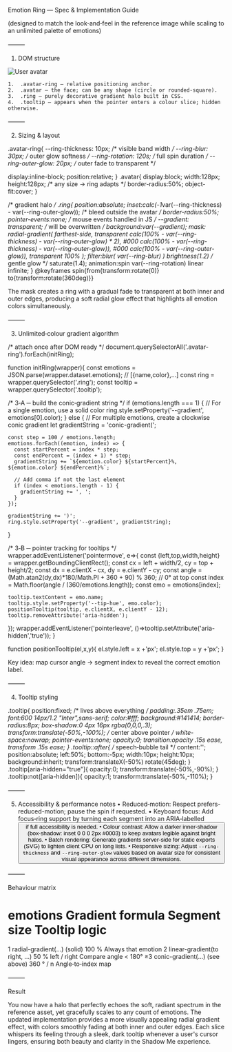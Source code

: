 Emotion Ring — Spec & Implementation Guide

(designed to match the look‑and‑feel in the reference image while scaling to an unlimited palette of emotions)

⸻

1. DOM structure

<div class="avatar-ring"          /* 1 */
     data-emotions='[
       {"name":"Hopeful","color":"#FF9B21"},
       {"name":"Calm","color":"#28C4B8"},
       {"name":"Wonder","color":"#715AFF"}
     ]'>
  <img class="avatar" src="user.jpg" alt="User avatar" />   <!-- 2 -->
  <div class="ring"></div>                                   <!-- 3 -->
  <div class="tooltip" role="tooltip" aria-hidden="true"></div><!-- 4 -->
</div>

	1.	.avatar‑ring – relative positioning anchor.
	2.	.avatar – the face; can be any shape (circle or rounded‑square).
	3.	.ring – purely decorative gradient halo built in CSS.
	4.	.tooltip – appears when the pointer enters a colour slice; hidden otherwise.

⸻

2. Sizing & layout

.avatar-ring{
  --ring-thickness:   10px;      /* visible band width       */
  --ring-blur:        30px;      /* outer glow softness      */
  --ring-rotation:   120s;       /* full spin duration       */
  --ring-outer-glow:  20px;      /* outer fade to transparent */

  display:inline-block;
  position:relative;
}
.avatar{
  display:block;
  width:128px; height:128px;     /* any size -> ring adapts  */
  border-radius:50%;
  object-fit:cover;
}

/* gradient halo */
.ring{
  position:absolute;
  inset:calc(-1*var(--ring-thickness) - var(--ring-outer-glow));  /* bleed outside the avatar */
  border-radius:50%;
  pointer-events:none;                      /* mouse events handled in JS */
  --gradient: transparent;                  /* will be overwritten */
  background:var(--gradient);
  mask:
    radial-gradient(
      farthest-side, 
      transparent calc(100% - var(--ring-thickness) - var(--ring-outer-glow) * 2), 
      #000 calc(100% - var(--ring-thickness) - var(--ring-outer-glow)),
      #000 calc(100% - var(--ring-outer-glow)),
      transparent 100%
    );
  filter:blur( var(--ring-blur) )
          brightness(1.2)      /* gentle glow */
          saturate(1.4);
  animation:spin var(--ring-rotation) linear infinite;
}
@keyframes spin{from{transform:rotate(0)} to{transform:rotate(360deg)}}

The mask creates a ring with a gradual fade to transparent at both inner and outer edges, producing a soft radial glow effect that highlights all emotion colors simultaneously.

⸻

3. Unlimited‑colour gradient algorithm

/* attach once after DOM ready */
document.querySelectorAll('.avatar-ring').forEach(initRing);

function initRing(wrapper){
  const emotions = JSON.parse(wrapper.dataset.emotions);   // [{name,color},…]
  const ring      = wrapper.querySelector('.ring');
  const tooltip   = wrapper.querySelector('.tooltip');

  /* 3‑A  ─ build the conic‑gradient string */
  if (emotions.length === 1) {
    // For a single emotion, use a solid color
    ring.style.setProperty('--gradient', emotions[0].color);
  } else {
    // For multiple emotions, create a clockwise conic gradient
    let gradientString = 'conic-gradient(';
    
    const step = 100 / emotions.length;
    emotions.forEach((emotion, index) => {
      const startPercent = index * step;
      const endPercent = (index + 1) * step;
      gradientString += `${emotion.color} ${startPercent}%, ${emotion.color} ${endPercent}%`;
      
      // Add comma if not the last element
      if (index < emotions.length - 1) {
        gradientString += ', ';
      }
    });
    
    gradientString += ')';
    ring.style.setProperty('--gradient', gradientString);
  }

  /* 3‑B  ─ pointer tracking for tooltips */
  wrapper.addEventListener('pointermove', e=>{
    const {left,top,width,height} = wrapper.getBoundingClientRect();
    const cx = left + width/2,  cy = top + height/2;
    const dx = e.clientX - cx,  dy = e.clientY - cy;
    const angle = (Math.atan2(dy,dx)*180/Math.PI + 360 + 90) % 360; // 0° at top
    const index = Math.floor(angle / (360/emotions.length));
    const emo   = emotions[index];

    tooltip.textContent = emo.name;
    tooltip.style.setProperty('--tip-hue', emo.color);
    positionTooltip(tooltip, e.clientX, e.clientY - 12);
    tooltip.removeAttribute('aria-hidden');
  });
  wrapper.addEventListener('pointerleave', ()=>tooltip.setAttribute('aria-hidden','true'));
}

function positionTooltip(el,x,y){
  el.style.left = x +'px';
  el.style.top  = y +'px';
}

Key idea: map cursor angle → segment index to reveal the correct emotion label.

⸻

4. Tooltip styling

.tooltip{
  position:fixed;          /* lives above everything */
  padding:.35em .75em;
  font:600 14px/1.2 "Inter",sans-serif;
  color:#fff;
  background:#141414;
  border-radius:8px;
  box-shadow:0 4px 16px rgba(0,0,0,.3);
  transform:translate(-50%,-100%);  /* center above pointer */
  white-space:nowrap;
  pointer-events:none;
  opacity:0;
  transition:opacity .15s ease, transform .15s ease;
}
.tooltip::after{          /* speech‑bubble tail */
  content:'';
  position:absolute;
  left:50%; bottom:-5px;
  width:10px; height:10px;
  background:inherit;
  transform:translateX(-50%) rotate(45deg);
}
.tooltip[aria-hidden="true"]{
  opacity:0; transform:translate(-50%,-90%);
}
.tooltip:not([aria-hidden]){
  opacity:1; transform:translate(-50%,-110%);
}

⸻

5. Accessibility & performance notes
	•	Reduced‑motion: Respect prefers-reduced-motion; pause the spin if requested.
	•	Keyboard focus: Add focus‑ring support by turning each segment into an ARIA‑labelled <button> if full accessibility is needed.
	•	Colour contrast: Allow a darker inner‑shadow (box-shadow: inset 0 0 0 2px #0003) to keep avatars legible against bright halos.
	•	Batch rendering: Generate gradients server‑side for static exports (SVG) to lighten client CPU on long lists.
	• Responsive sizing: Adjust `--ring-thickness` and `--ring-outer-glow` values based on avatar size for consistent visual appearance across different dimensions.

⸻

Behaviour matrix

# emotions	Gradient formula	Segment size	Tooltip logic
1	radial-gradient(…) (solid)	100 %	Always that emotion
2	linear-gradient(to right, …)	50 % left / right	Compare angle < 180°
≥3	conic-gradient(…) (see above)	360 ° / n	Angle‑to‑index map

⸻

Result

You now have a halo that perfectly echoes the soft, radiant spectrum in the reference asset, yet gracefully scales to any count of emotions. The updated implementation provides a more visually appealing radial gradient effect, with colors smoothly fading at both inner and outer edges. Each slice whispers its feeling through a sleek, dark tooltip whenever a user's cursor lingers, ensuring both beauty and clarity in the Shadow Me experience. 
